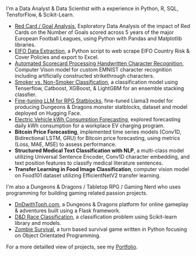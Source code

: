 
I'm a Data Analyst & Data Scientist with a experience in Python, R, SQL, TensforFlow, & Scikit-Learn.

- [Red Card / Goal Analysis](https://tophercollins.github.io/red-card-goal-analysis.html), Exploratory Data Analysis of the impact of Red Cards on the Number of Goals scored across 5 years of the major European Football Leagues, using Python with Pandas and Matplotlib libraries.
- [EIFO Data Extraction](https://tophercollins.github.io/eifo-data-extraction.html), a Python script to web scrape EIFO Country Risk & Cover Policies and export to Excel.
- [Automated Scorecard Processing Handwritten Character Recognition](https://tophercollins.github.io/handwritten-character-recognition.html), Computer Vison model for custom EMNIST character recognition including artificially constructed strikethrough characters.
- [Smoker vs. Non-Smoker Classification](https://tophercollins.github.io/smoker-classification.html), a classification model using Tenserflow, Catboost, XGBoost, & LightGBM for an ensemble stacking classfier.
- [Fine-tuning LLM for RPG Statblocks](https://tophercollins.github.io/rpg-statblock-generator.html), fine-tuned Llama3 model for producing Dungeons & Dragons monster statblocks, dataset and model deployed on Hugging Face.
- [Electric Vehicle kWh Consumption Forecasting](https://tophercollins.github.io/ev-kwh-consumption-forecasting.html), explored forecasting daily kWh consumption for a workplace EV charging program.
- **Bitcoin Price Forecasting**, implemented time series models (Conv1D, Bidirectional LSTM, GRU) for Bitcoin price forecasting, using metrics (Loss, MAE, MSE) to assess performance.
- **Structured Medical Text Classification with NLP**, a multi-class model utilizing Universal Sentence Encoder, Conv1D character embedding, and text position features to classify medical literature sentences.
- **Transfer Learning in Food Image Classification**, computer vision model on Food101 dataset utilizing EfficientNetV2 transfer learning.

I'm also a Dungeons & Dragons / Tabletop RPG / Gaming Nerd who uses programming for building gaming related passion projects.

- [DnDwithToph.com](https://dndwithtoph.com/), a Dungeons & Dragons platform for online gameplay & adventures built using a Flask framework.
- [D&D Race Classification](https://tophercollins.github.io/dnd-race-classification.html), a classification problem using Scikit-learn library and models.
- [Zombie Survival](https://tophercollins.github.io/zombie-survival.html), a turn based survival game written in Python focusing on Object Orientated Programming.


For a more detailled view of projects, see my [Portfolio](https://tophercollins.github.io/).
